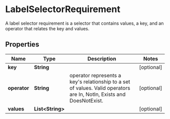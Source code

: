 

# LabelSelectorRequirement

A label selector requirement is a selector that contains values, a key, and an operator that relates the key and values.
## Properties

Name | Type | Description | Notes
------------ | ------------- | ------------- | -------------
**key** | **String** |  |  [optional]
**operator** | **String** | operator represents a key&#39;s relationship to a set of values. Valid operators are In, NotIn, Exists and DoesNotExist. |  [optional]
**values** | **List&lt;String&gt;** |  |  [optional]



